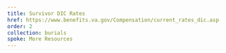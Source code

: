 ```yaml
---
title: Survivor DIC Rates
href: https://www.benefits.va.gov/Compensation/current_rates_dic.asp
order: 2
collection: burials
spoke: More Resources
---
```

